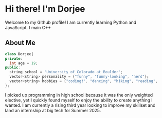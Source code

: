 # Hi there! I'm Dorjee

Welcome to my Github profile! I am currently learning Python and JavaScript. I main C++

## About Me
```cpp
class Dorjee{
private:
  int age = 19;
public:
  string school = "University of Colorado at Boulder";
  vector<string> personality = {"funny", "funny-looking", "nerd"};
  vector<string> hobbies = {"coding!", "dancing", "hiking", "reading", "anime", "music", "exercise"};
};
```
I picked up programming in high school because it was the only weighted elective, yet I quickly found myself to enjoy the ability to create anything I wanted. I am currently a rising third year looking to improve my skillset and land an internship at big tech for Summer 2025. 

<!--
**dorjeezzz/dorjeezzz** is a ✨ _special_ ✨ repository because its `README.md` (this file) appears on your GitHub profile.

Here are some ideas to get you started:

- 🔭 I’m currently working on ...
- 🌱 I’m currently learning ...
- 👯 I’m looking to collaborate on ...
- 🤔 I’m looking for help with ...
- 💬 Ask me about ...
- 📫 How to reach me: ...
- 😄 Pronouns: ...
- ⚡ Fun fact: ...
-->
